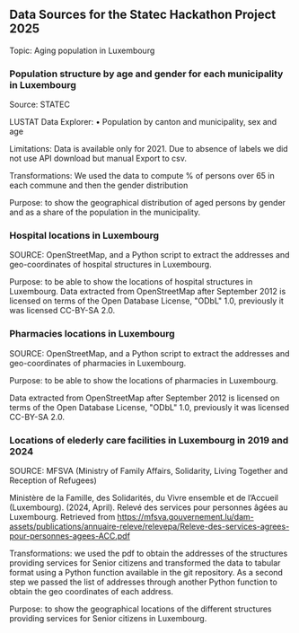 ## Data Sources for the Statec Hackathon Project 2025  

Topic: Aging population in Luxembourg

### Population structure by age and gender for each municipality in Luxembourg

Source: STATEC 

LUSTAT Data Explorer: • Population by canton and municipality, sex and age 

Limitations: Data is available only for 2021. Due to absence of labels we did not use API download but manual Export to csv.  

Transformations: We used the data to compute % of persons over 65 in each commune and then the gender distribution  

Purpose: to show the geographical distribution of aged persons by gender and as a share of the population in the municipality. 


### Hospital locations in Luxembourg  

SOURCE: OpenStreetMap, and a Python script to extract the addresses and geo-coordinates of hospital structures in Luxembourg.  

Purpose: to be able to show the locations of hospital structures in Luxembourg. Data extracted from OpenStreetMap after September 2012 is licensed on terms of the Open Database License, "ODbL" 1.0, previously it was licensed CC-BY-SA 2.0. 


### Pharmacies locations in Luxembourg  

SOURCE: OpenStreetMap, and a Python script to extract the addresses and geo-coordinates of pharmacies in Luxembourg.  

Purpose: to be able to show the locations of pharmacies in Luxembourg.  

Data extracted from OpenStreetMap after September 2012 is licensed on terms of the Open Database License, "ODbL" 1.0, previously it was licensed CC-BY-SA 2.0. 


### Locations of elederly care facilities in Luxembourg in 2019 and 2024  

SOURCE: MFSVA (Ministry of Family Affairs, Solidarity, Living Together and Reception of Refugees) 

Ministère de la Famille, des Solidarités, du Vivre ensemble et de l’Accueil (Luxembourg). (2024, April). Relevé des services pour personnes âgées au Luxembourg. Retrieved from https://mfsva.gouvernement.lu/dam-assets/publications/annuaire-releve/relevepa/Releve-des-services-agrees-pour-personnes-agees-ACC.pdf 

Transformations: we used the pdf to obtain the addresses of the structures providing services for Senior citizens and transformed the data to tabular format using a Python function available in the git repository. As a second step we passed the list of addresses through another Python function to obtain the geo coordinates of each address.  

Purpose: to show the geographical locations of the different structures providing services for Senior citizens in Luxembourg.  
